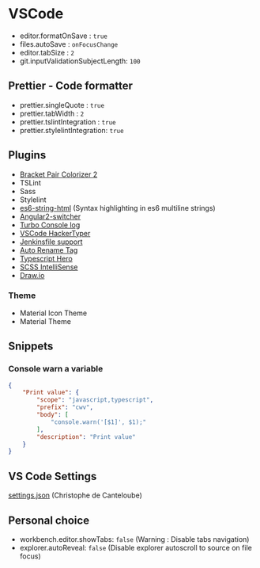  # VSCode

- editor.formatOnSave : `true`
- files.autoSave : `onFocusChange`
- editor.tabSize : `2`
- git.inputValidationSubjectLength: `100`

## Prettier - Code formatter

- prettier.singleQuote : `true`
- prettier.tabWidth : `2`
- prettier.tslintIntegration : `true`
- prettier.stylelintIntegration: `true`

## Plugins

- [Bracket Pair Colorizer 2](https://marketplace.visualstudio.com/items?itemName=CoenraadS.bracket-pair-colorizer-2)
- TSLint
- Sass
- Stylelint
- [es6-string-html](https://marketplace.visualstudio.com/items?itemName=Tobermory.es6-string-html) (Syntax highlighting in es6 multiline strings)
- [Angular2-switcher](https://marketplace.visualstudio.com/items?itemName=infinity1207.angular2-switcher)
- [Turbo Console log](https://marketplace.visualstudio.com/items?itemName=ChakrounAnas.turbo-console-log)
- [VSCode HackerTyper](https://marketplace.visualstudio.com/items?itemName=jevakallio.vscode-hacker-typer)
- [Jenkinsfile support](https://marketplace.visualstudio.com/items?itemName=secanis.jenkinsfile-support)
- [Auto Rename Tag](https://marketplace.visualstudio.com/items?itemName=formulahendry.auto-rename-tag)
- [Typescript Hero](https://marketplace.visualstudio.com/items?itemName=rbbit.typescript-hero)
- [SCSS IntelliSense](https://marketplace.visualstudio.com/items?itemName=mrmlnc.vscode-scss)
- [Draw.io](https://marketplace.visualstudio.com/items?itemName=hediet.vscode-drawio)

### Theme

- Material Icon Theme
- Material Theme

## Snippets

### Console warn a variable

```json
{
	"Print value": {
		"scope": "javascript,typescript",
		"prefix": "cwv",
		"body": [
			"console.warn('[$1]', $1);"    
		],
		"description": "Print value"
	}
}
```
 
## VS Code Settings

[settings.json](https://gist.github.com/chris2cant/e84a26a570932014711eed459353bbc3) (Christophe de Canteloube)

## Personal choice

- workbench.editor.showTabs: `false` (Warning : Disable tabs navigation)
- explorer.autoReveal: `false` (Disable explorer autoscroll to source on file focus)
